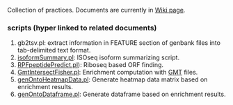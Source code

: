 Collection of practices. Documents are currently in [Wiki page](https://github.com/wdlingit/cop/wiki).

### scripts (hyper linked to related documents)

1. gb2tsv.pl: extract information in FEATURE section of genbank files into tab-delimited text format.
1. [isoformSummary.pl](https://github.com/wdlingit/cop/wiki/Summarize-ISOseq-isoforms): ISOseq isoform summarizing script.
1. [RPFpeptidePredict.pl](https://github.com/wdlingit/cop/wiki/Ribo-seq-based-ORF-prediction)): Riboseq based ORF finding.
1. [GmtIntersectFisher.pl](https://github.com/wdlingit/cop/wiki/From-ontology-annotation-results-to-enrichment-computation): Enrichment computation with [GMT](https://docs.gsea-msigdb.org/#GSEA/Data_Formats/#gmt-gene-matrix-transposed-file-format-gmt) files.
1. [genOntoHeatmapData.pl](https://github.com/wdlingit/cop/wiki/From-ontology-annotation-results-to-enrichment-computation): Generate heatmap data matrix based on enrichment results.
1. [genOntoDataframe.pl](https://github.com/wdlingit/cop/wiki/From-ontology-annotation-results-to-enrichment-computation): Generate dataframe based on enrichment results.
